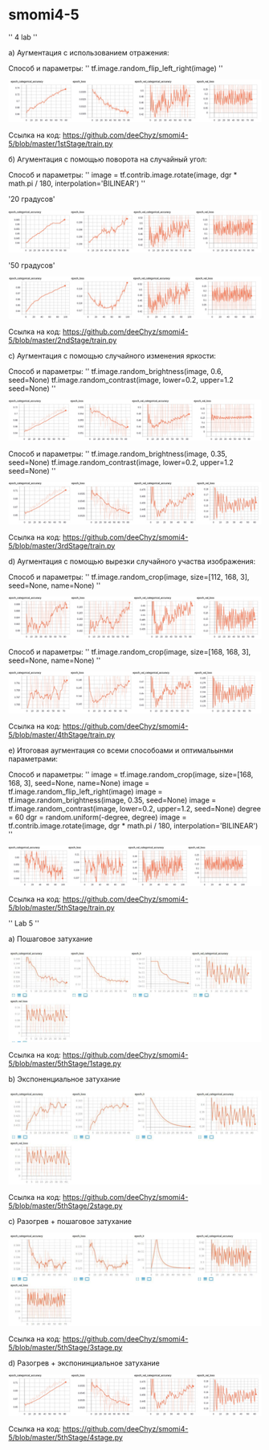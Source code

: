 # smomi4-5


'' 4 lab ''

а) Аугментация с использованием отражения:

Способ и параметры: '' tf.image.random_flip_left_right(image) ''

![Image description](https://github.com/deeChyz/smomi4-5/blob/master/1stStage/res.jpg)

Ссылка на код: https://github.com/deeChyz/smomi4-5/blob/master/1stStage/train.py


б) Агументация с помощью поворота на случайный угол:

Способ и параметры: '' image = tf.contrib.image.rotate(image, dgr * math.pi / 180, interpolation='BILINEAR') ''

'20 градусов' 

![Image description](https://github.com/deeChyz/smomi4-5/blob/master/2ndStage/resA.jpg)


'50 градусов' 

![Image description](https://github.com/deeChyz/smomi4-5/blob/master/2ndStage/resB.jpg)

Ссылка на код: https://github.com/deeChyz/smomi4-5/blob/master/2ndStage/train.py


с) Аугментация с помощью случайного изменения яркости:

Способ и параметры: '' tf.image.random_brightness(image, 0.6, seed=None)
        tf.image.random_contrast(image, lower=0.2, upper=1.2 seed=None) ''

![Image description](https://github.com/deeChyz/smomi4-5/blob/master/3rdStage/resA.jpg)


Способ и параметры: '' tf.image.random_brightness(image, 0.35, seed=None)
        tf.image.random_contrast(image, lower=0.2, upper=1.2 seed=None) ''


![Image description](https://github.com/deeChyz/smomi4-5/blob/master/3rdStage/resB.jpg)

Ссылка на код: https://github.com/deeChyz/smomi4-5/blob/master/3rdStage/train.py


d) Аугментация с помощью вырезки случайного участва изображения:

Способ и параметры: '' tf.image.random_crop(image, size=[112, 168, 3], seed=None, name=None) ''

![Image description](https://github.com/deeChyz/smomi4-5/blob/master/4thStage/resA.jpg)


Способ и параметры: '' tf.image.random_crop(image, size=[168, 168, 3], seed=None, name=None) ''


![Image description](https://github.com/deeChyz/smomi4-5/blob/master/4thStage/resB.jpg)

Ссылка на код: https://github.com/deeChyz/smomi4-5/blob/master/4thStage/train.py



e) Итоговая аугментация со всеми способоами и оптимальынми параметрами:

Способ и параметры: '' 
image = tf.image.random_crop(image, size=[168, 168, 3], seed=None, name=None)
image = tf.image.random_flip_left_right(image)
image = tf.image.random_brightness(image, 0.35, seed=None)
image = tf.image.random_contrast(image, lower=0.2, upper=1.2, seed=None)
degree = 60
dgr = random.uniform(-degree, degree)
image = tf.contrib.image.rotate(image, dgr * math.pi / 180, interpolation='BILINEAR')
''

![Image description](https://github.com/deeChyz/smomi4-5/blob/master/5thStage/res.jpg)

Ссылка на код: https://github.com/deeChyz/smomi4-5/blob/master/5thStage/train.py




'' Lab 5 ''

a) Пошаговое затухание


![Image description](https://github.com/deeChyz/smomi4-5/blob/master/5lab/1stage.jpg)

Ссылка на код: https://github.com/deeChyz/smomi4-5/blob/master/5thStage/1stage.py

b) Экспоненциальное затухание


![Image description](https://github.com/deeChyz/smomi4-5/blob/master/5lab/2stage.jpg)

Ссылка на код: https://github.com/deeChyz/smomi4-5/blob/master/5thStage/2stage.py

c) Разогрев + пошаговое затухание


![Image description](https://github.com/deeChyz/smomi4-5/blob/master/5lab/3stage.jpg)

Ссылка на код: https://github.com/deeChyz/smomi4-5/blob/master/5thStage/3stage.py

d) Разогрев + экспонинциальное затухание


![Image description](https://github.com/deeChyz/smomi4-5/blob/master/5lab/4stage.jpg)

Ссылка на код: https://github.com/deeChyz/smomi4-5/blob/master/5thStage/4stage.py
